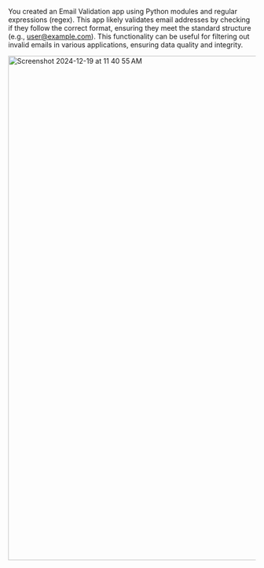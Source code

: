 You created an Email Validation app using Python modules and regular expressions (regex). 
This app likely validates email addresses by checking if they follow the correct format,
ensuring they meet the standard structure (e.g., user@example.com). This functionality can be useful for
filtering out invalid emails 
in various applications, ensuring data quality and integrity.



<img width="1026" alt="Screenshot 2024-12-19 at 11 40 55 AM" src="https://github.com/user-attachments/assets/3b996f92-56f7-4811-97b2-83f6170c06f7" />
